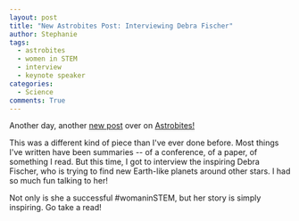 ```yaml
---
layout: post
title: "New Astrobites Post: Interviewing Debra Fischer"
author: Stephanie
tags:
  - astrobites
  - women in STEM
  - interview
  - keynote speaker
categories:
  - Science
comments: True
---
```


Another day, another [new
post](https://astrobites.org/2018/06/03/meet-the-aas-keynote-speakers-debra-fischer/)
over on [Astrobites!](https://astrobites.org)

This was a different kind of piece than I've ever done before. Most things I've
written have been summaries -- of a conference, of a paper, of something I
read. But this time, I got to interview the inspiring Debra Fischer, who is
trying to find new Earth-like planets around other stars. I had so much fun
talking to her!

Not only is she a successful #womaninSTEM, but her story is simply inspiring. Go
take a read!

<!--more-->
